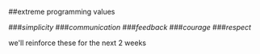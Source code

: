 <!-- .slide: data-background="resources/footer.svg" data-background-size="contain" data-background-position="bottom"  -->

##extreme programming values

###_simplicity_ <!-- .element: class="fragment"; style="color:maroon" -->
###_communication_ <!-- .element: class="fragment"; style="color:maroon" -->
###_feedback_ <!-- .element: class="fragment"; style="color:maroon" -->
###_courage_ <!-- .element: class="fragment"; style="color:maroon" -->
###_respect_ <!-- .element: class="fragment"; style="color:maroon" -->

<aside class="notes">
  <p>
    we'll reinforce these for the next 2 weeks
  </p>
</aside>

<br/>
<br/>
<br/>
<br/>
<br/>
<br/>
<br/>
<br/>
<br/>
<br/>
<br/>
<br/>
<br/>
<br/>
